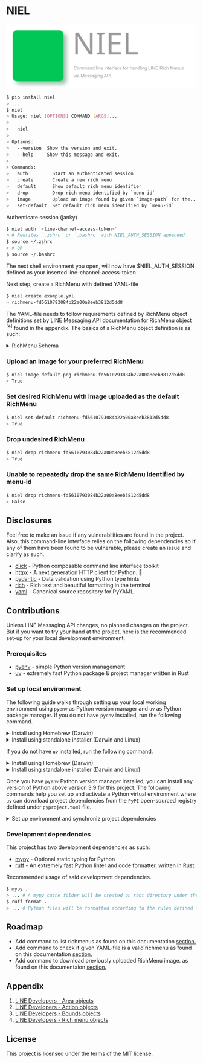 # NIEL

[![Niel Banner](static/niel-banner.svg)](https://github.com/aekasitt/niel/static/niel-banner.svg)

```sh
$ pip install niel
> ...
$ niel
> Usage: niel [OPTIONS] COMMAND [ARGS]...
>
>   niel
>
> Options:
>   --version  Show the version and exit.
>   --help     Show this message and exit.
>
> Commands:
>   auth         Start an authenticated session
>   create       Create a new rich menu
>   default      Show default rich menu identifier
>   drop         Drop rich menu identified by `menu-id`
>   image        Upload an image found by given `image-path` for the...
>   set-default  Set default rich menu identified by `menu-id`
```

Authenticate session (janky)

```sh
$ niel auth `<line-channel-access-token>`
> # Rewrites `.zshrc` or `.bashrc` with NIEL_AUTH_SESSION appended
$ source ~/.zshrc
> # OR
$ source ~/.bashrc
```

The next shell environment you open, will now have $NIEL_AUTH_SESSION
defined as your inserted line-channel-access-token.

Next step, create a RichMenu with defined YAML-file

```sh
$ niel create example.yml
> richmenu-fd5610793084b22a00a8eeb3812d5dd8
```

The YAML-file needs to follow requirements defined by RichMenu object
definitions set by LINE Messaging API documentation for RichMenu object <sup>[4]</sup>
found in the appendix. The basics of a RichMenu object definition is as such:

<details>
<summary>RichMenu Schema</summary>

```typescript
RichMenu {
  areas: [{
    action: {
      altUri.desktop?: string  // optional; utilized when action is "uri".
      clipboardText?: string  // required when action is "clipboard". (character limit: 1,000)
      data?: string // required when action is "datetimepicker", "postback", or "richmenuswitch". (character limit: 300)
      displayText?: string  // optional; utilized when action is "postback".
      initial?: string // optional; utilized when action is "datetimepicker".
      inputOption?: string  // optional; utilized when action is "postback".
      label?: string  // required when action is "camera", "cameraRoll", or "location".
      max?: string  // optional; utilized when action is "datetimepicker".
      min?: string  // optional; utilized when action is "datetimepicker".
      mode?: "date" | "datetime" | "time"  // required when action is "datetimepicker".
      richMenuAliasId?: string  // required when action is "richmenuswitch". Must be valid RichMenu identifier.
      text?: string  // required when action is "message". (character limit: 300)
      type: "camera"
        | "cameraRoll"
        | "clipboard"
        | "datetimepicker"
        | "location"
        | "message"
        | "postback"
        | "richmenuswitch"
        | "uri"
      uri?: string  // required when action is "uri".
    }
    bounds: {
      height: number
      width: number
      x: number
      y: number
    }
  }]
  size: {
    height: number
    width: number
  }
}
```

See more details on Action objects <sup>[1]</sup>, Area objects <sup>[2]</sup>,
Bounds objects <sup>[3]</sup> and RichMenu objects <sup>[4]</sup> schemas
and criteria under the appendix section.

</details>

### Upload an image for your preferred RichMenu

```sh
$ niel image default.png richmenu-fd5610793084b22a00a8eeb3812d5dd8
> True
```

### Set desired RichMenu with image uploaded as the default RichMenu

```sh
$ niel set-default richmenu-fd5610793084b22a00a8eeb3812d5dd8
> True
```

### Drop undesired RichMenu

```sh
$ niel drop richmenu-fd5610793084b22a00a8eeb3812d5dd8
> True
```

### Unable to repeatedly drop the same RichMenu identified by menu-id

```sh
$ niel drop richmenu-fd5610793084b22a00a8eeb3812d5dd8
> False
```

## Disclosures

Feel free to make an issue if any vulnerabilities are found in the project.
Also, this command-line interface relies on the following dependencies so if any
of them have been found to be vulnerable, please create an issue and clarify
as such.

* [click](https://github.com/pallets/click) - Python composable command line interface toolkit
* [httpx](https://github.com/encode/httpx) - A next generation HTTP client for Python. 🦋
* [pydantic](https://github.com/pydantic/pydantic) - Data validation using Python type hints
* [rich](https://github.com/Textualize/rich) - Rich text and beautiful formatting in the terminal
* [yaml](https://github.com/yaml/pyyaml) - Canonical source repository for PyYAML

## Contributions

Unless LINE Messaging API changes, no planned changes on the project.
But if you want to try your hand at the project, here is the recommended
set-up for your local development environment.

### Prerequisites

* [pyenv](https://github.com/pyenv/pyenv) - simple Python version management
* [uv](https://docs.astral.sh/uv) - extremely fast Python package & project manager written in Rust

### Set up local environment

The following guide walks through setting up your local working environment using `pyenv`
as Python version manager and `uv` as Python package manager. If you do not have `pyenv`
installed, run the following command.

<details>
  <summary> Install using Homebrew (Darwin) </summary>
  
  ```sh
  brew install pyenv --head
  ```
</details>

<details>
  <summary> Install using standalone installer (Darwin and Linux) </summary>
  
  ```sh
  curl https://pyenv.run | bash
  ```
</details>

If you do not have `uv` installed, run the following command.

<details>
  <summary> Install using Homebrew (Darwin) </summary>

  ```sh
  brew install uv
  ```
</details>

<details>
  <summary> Install using standalone installer (Darwin and Linux) </summary>

  ```sh
  curl -LsSf https://astral.sh/uv/install.sh | sh
  ```
</details>


Once you have `pyenv` Python version manager installed, you can
install any version of Python above version 3.9 for this project.
The following commands help you set up and activate a Python virtual
environment where `uv` can download project dependencies from the `PyPI`
open-sourced registry defined under `pyproject.toml` file.

<details>
  <summary> Set up environment and synchroniz project dependencies </summary>

  ```sh
  pyenv shell 3.11.9
  uv venv  --python-preference system
  source .venv/bin/activate
  uv sync --dev
  ```
</details>

### Development dependencies

This project has two development dependencies as such:

* [mypy](https://github.com/python/mypy) - Optional static typing for Python
* [ruff](https://github.com/astral-sh/ruff) - An extremely fast Python linter and
  code formatter, written in Rust.

Recommended usage of said development dependencies.

```sh
$ mypy .
> ... # A mypy cache folder will be created on root directory under the name `.mypy_cache`
$ ruff format .
> ... # Python files will be formatted according to the rules defined in `pyproject.toml` with cache under `.ruff`
```

## Roadmap

* Add command to list richmenus as found on this documentation [section.](https://developers.line.biz/en/reference/messaging-api/#validate-rich-menu-object)
* Add command to check if given YAML-file is a valid richmenu as found on this documentation [section.](https://developers.line.biz/en/reference/messaging-api/#validate-batch-control-rich-menus-request)
* Add command to download previously uploaded RichMenu image. as found on this documentaion [section.](https://developers.line.biz/en/reference/messaging-api/#download-rich-menu-image)

## Appendix

1. [LINE Developers - Area objects](https://developers.line.biz/en/reference/messaging-api/#area-object)
2. [LINE Developers - Action objects](https://developers.line.biz/en/reference/messaging-api/#action-objects)
3. [LINE Developers - Bounds objects](https://developers.line.biz/en/reference/messaging-api/#bounds-objects)
4. [LINE Developers - Rich menu objects](https://developers.line.biz/en/reference/messaging-api/#rich-menu-object)

## License

This project is licensed under the terms of the MIT license.

